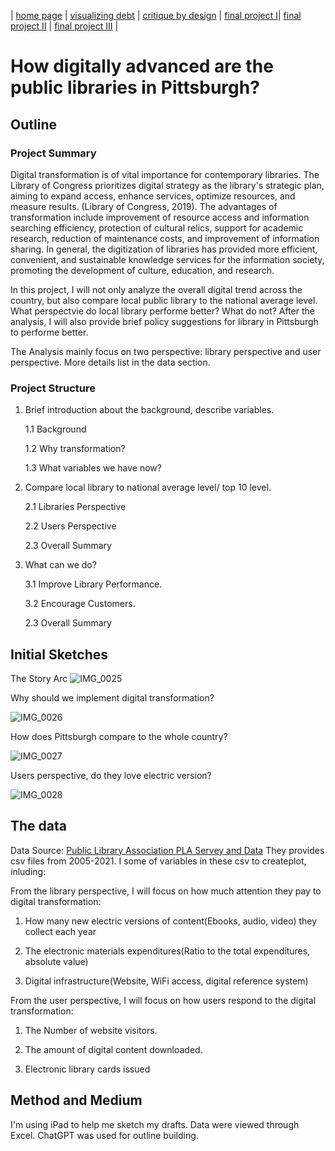 | [home page](https://cmuxiaoshi.github.io/TellingStoryWithData/) | [visualizing debt](visualizing-government-debt.md.md) | [critique by design](Critique_by_Design_with_Tableau.md) | [final project I](Final_Project_Part_1.md)| [final project II](final-project-part-two.md) | [final project III](final-project-part-three.md) |

# How digitally advanced are the public libraries in Pittsburgh?

## Outline

### Project Summary

Digital transformation is of vital importance for contemporary libraries. The Library of Congress prioritizes digital strategy as the library's strategic plan, aiming to expand access, enhance services, optimize resources, and measure results. (Library of Congress, 2019). The advantages of transformation include improvement of resource access and information searching efficiency, protection of cultural relics, support for academic research, reduction of maintenance costs, and improvement of information sharing. In general, the digitization of libraries has provided more efficient, convenient, and sustainable knowledge services for the information society, promoting the development of culture, education, and research.

In this project, I will not only analyze the overall digital trend across the country, but also compare local public library to the national average level. What perspectvie do local library performe better? What do not? After the analysis, I will also provide brief policy suggestions for library in Pittsburgh to performe better. 

The Analysis mainly focus on two perspective: library perspective and user perspective. More details list in the data section.


### Project Structure

1. Brief introduction about the background, describe variables.

   1.1 Background

   1.2 Why transformation?

   1.3 What variables we have now?

2. Compare local library to national average level/ top 10 level.

   2.1 Libraries Perspective

   2.2 Users Perspective

   2.3 Overall Summary 

3. What can we do?

   3.1 Improve Library Performance.

   3.2 Encourage Customers.

   2.3 Overall Summary

## Initial Sketches
The Story Arc
![IMG_0025](https://github.com/CMUxiaoshi/TellingStoryWithData/assets/116749406/ceba4c36-0eb0-48c8-894f-0b3fad1717c7)

Why should we implement digital transformation? 

![IMG_0026](https://github.com/CMUxiaoshi/TellingStoryWithData/assets/116749406/f57bb019-3682-45ce-81d6-080375c8894b)

How does Pittsburgh compare to the whole country?

![IMG_0027](https://github.com/CMUxiaoshi/TellingStoryWithData/assets/116749406/2de28f46-5a64-4faa-a7e9-a5a7bd68b98f)

Users perspective, do they love electric version?

![IMG_0028](https://github.com/CMUxiaoshi/TellingStoryWithData/assets/116749406/1e503b53-2440-43e5-aef4-8d00e469ec58)

## The data

Data Source: [Public Library Association PLA Servey and Data](https://www.imls.gov/research-evaluation/data-collection/public-libraries-survey)
They provides csv files from 2005-2021. I some of variables in these csv to createplot, inluding: 

From the library perspective, I will focus on how much attention they pay to digital transformation: 

1. How many new electric versions of content(Ebooks, audio, video) they collect each year

2. The electronic materials expenditures(Ratio to the total expenditures, absolute value) 

3. Digital infrastructure(Website, WiFi access, digital reference system)

From the user perspective, I will focus on how users respond to the digital transformation:

1. The Number of website visitors.

2. The amount of digital content downloaded.

3. Electronic library cards issued

## Method and Medium
I'm using iPad to help me sketch my drafts. Data were viewed through Excel. ChatGPT was used for outline building.
